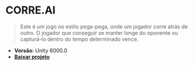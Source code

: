 # CORRE.AI

> Este é um jogo no estilo pega-pega, onde um jogador corre atrás de outro. O jogador que conseguir se manter longe do oponente ou capturá-lo dentro do tempo determinado vence.

- **Versão**: Unity 6000.0
- [**Baixar projeto**](https://github.com/viniciusschautz/corre.ai/archive/refs/heads/main.zip)
